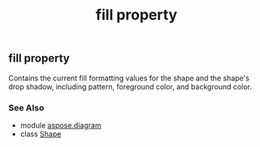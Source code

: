 ﻿---
title: fill property
second_title: Aspose.Diagram for Python via .NET API References
description: 
type: docs
weight: 500
url: /python-net/aspose.diagram/shape/fill/
is_root: false
---

## fill property


Contains the current fill formatting values for the shape and the shape's drop shadow, including pattern, foreground color, and background color.

### See Also
* module [aspose.diagram](../../)
* class [Shape](/diagram/python-net/aspose.diagram/shape)
